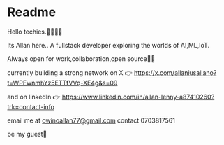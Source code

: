 # Readme

Hello techies.🙋‍♂️🙋‍♂️

Its Allan here..
A fullstack developer exploring the worlds of AI,ML,IoT.

Always open for work,collaboration,open source💯🤝

currently building a strong network on X 👉 https://x.com/allaniusallano?t=WPFwnmhYz5ETTfVVq-XE4g&s=09

and on linkedIn 👉 https://www.linkedin.com/in/allan-lenny-a87410260?trk=contact-info

email me at owinoallan77@gmail.com
contact 0703817561

be my guest🤝
